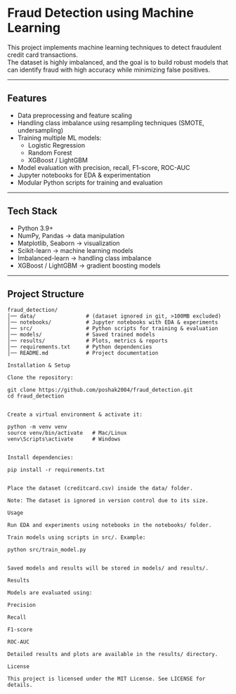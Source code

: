 # Fraud Detection using Machine Learning

This project implements machine learning techniques to detect fraudulent credit card transactions.  
The dataset is highly imbalanced, and the goal is to build robust models that can identify fraud with high accuracy while minimizing false positives.  

---

## Features
- Data preprocessing and feature scaling  
- Handling class imbalance using resampling techniques (SMOTE, undersampling)  
- Training multiple ML models:
  - Logistic Regression  
  - Random Forest  
  - XGBoost / LightGBM  
- Model evaluation with precision, recall, F1-score, ROC-AUC  
- Jupyter notebooks for EDA & experimentation  
- Modular Python scripts for training and evaluation  

---

## Tech Stack
- Python 3.9+  
- NumPy, Pandas → data manipulation  
- Matplotlib, Seaborn → visualization  
- Scikit-learn → machine learning models  
- Imbalanced-learn → handling class imbalance  
- XGBoost / LightGBM → gradient boosting models  

---

## Project Structure
```text
fraud_detection/
│── data/                # (dataset ignored in git, >100MB excluded)
│── notebooks/           # Jupyter notebooks with EDA & experiments
│── src/                 # Python scripts for training & evaluation
│── models/              # Saved trained models
│── results/             # Plots, metrics & reports
│── requirements.txt     # Python dependencies
│── README.md            # Project documentation

Installation & Setup

Clone the repository:

git clone https://github.com/poshak2004/fraud_detection.git
cd fraud_detection


Create a virtual environment & activate it:

python -m venv venv
source venv/bin/activate   # Mac/Linux
venv\Scripts\activate      # Windows


Install dependencies:

pip install -r requirements.txt


Place the dataset (creditcard.csv) inside the data/ folder.

Note: The dataset is ignored in version control due to its size.

Usage

Run EDA and experiments using notebooks in the notebooks/ folder.

Train models using scripts in src/. Example:

python src/train_model.py


Saved models and results will be stored in models/ and results/.

Results

Models are evaluated using:

Precision

Recall

F1-score

ROC-AUC

Detailed results and plots are available in the results/ directory.

License

This project is licensed under the MIT License. See LICENSE for details.
